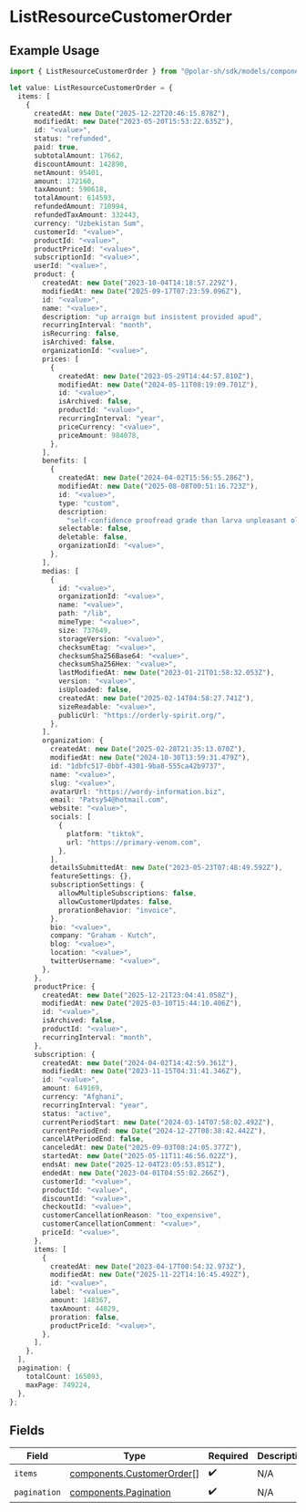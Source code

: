 # ListResourceCustomerOrder

## Example Usage

```typescript
import { ListResourceCustomerOrder } from "@polar-sh/sdk/models/components/listresourcecustomerorder.js";

let value: ListResourceCustomerOrder = {
  items: [
    {
      createdAt: new Date("2025-12-22T20:46:15.878Z"),
      modifiedAt: new Date("2023-05-20T15:53:22.635Z"),
      id: "<value>",
      status: "refunded",
      paid: true,
      subtotalAmount: 17662,
      discountAmount: 142890,
      netAmount: 95401,
      amount: 172160,
      taxAmount: 590618,
      totalAmount: 614593,
      refundedAmount: 710994,
      refundedTaxAmount: 332443,
      currency: "Uzbekistan Sum",
      customerId: "<value>",
      productId: "<value>",
      productPriceId: "<value>",
      subscriptionId: "<value>",
      userId: "<value>",
      product: {
        createdAt: new Date("2023-10-04T14:18:57.229Z"),
        modifiedAt: new Date("2025-09-17T07:23:59.096Z"),
        id: "<value>",
        name: "<value>",
        description: "up arraign but insistent provided apud",
        recurringInterval: "month",
        isRecurring: false,
        isArchived: false,
        organizationId: "<value>",
        prices: [
          {
            createdAt: new Date("2023-05-29T14:44:57.810Z"),
            modifiedAt: new Date("2024-05-11T08:19:09.701Z"),
            id: "<value>",
            isArchived: false,
            productId: "<value>",
            recurringInterval: "year",
            priceCurrency: "<value>",
            priceAmount: 984078,
          },
        ],
        benefits: [
          {
            createdAt: new Date("2024-04-02T15:56:55.286Z"),
            modifiedAt: new Date("2025-08-08T00:51:16.723Z"),
            id: "<value>",
            type: "custom",
            description:
              "self-confidence proofread grade than larva unpleasant old uh-huh",
            selectable: false,
            deletable: false,
            organizationId: "<value>",
          },
        ],
        medias: [
          {
            id: "<value>",
            organizationId: "<value>",
            name: "<value>",
            path: "/lib",
            mimeType: "<value>",
            size: 737649,
            storageVersion: "<value>",
            checksumEtag: "<value>",
            checksumSha256Base64: "<value>",
            checksumSha256Hex: "<value>",
            lastModifiedAt: new Date("2023-01-21T01:58:32.053Z"),
            version: "<value>",
            isUploaded: false,
            createdAt: new Date("2025-02-14T04:58:27.741Z"),
            sizeReadable: "<value>",
            publicUrl: "https://orderly-spirit.org/",
          },
        ],
        organization: {
          createdAt: new Date("2025-02-28T21:35:13.070Z"),
          modifiedAt: new Date("2024-10-30T13:59:31.479Z"),
          id: "1dbfc517-0bbf-4301-9ba8-555ca42b9737",
          name: "<value>",
          slug: "<value>",
          avatarUrl: "https://wordy-information.biz",
          email: "Patsy54@hotmail.com",
          website: "<value>",
          socials: [
            {
              platform: "tiktok",
              url: "https://primary-venom.com",
            },
          ],
          detailsSubmittedAt: new Date("2023-05-23T07:48:49.592Z"),
          featureSettings: {},
          subscriptionSettings: {
            allowMultipleSubscriptions: false,
            allowCustomerUpdates: false,
            prorationBehavior: "invoice",
          },
          bio: "<value>",
          company: "Graham - Kutch",
          blog: "<value>",
          location: "<value>",
          twitterUsername: "<value>",
        },
      },
      productPrice: {
        createdAt: new Date("2025-12-21T23:04:41.058Z"),
        modifiedAt: new Date("2025-03-10T15:44:10.406Z"),
        id: "<value>",
        isArchived: false,
        productId: "<value>",
        recurringInterval: "month",
      },
      subscription: {
        createdAt: new Date("2024-04-02T14:42:59.361Z"),
        modifiedAt: new Date("2023-11-15T04:31:41.346Z"),
        id: "<value>",
        amount: 649169,
        currency: "Afghani",
        recurringInterval: "year",
        status: "active",
        currentPeriodStart: new Date("2024-03-14T07:58:02.492Z"),
        currentPeriodEnd: new Date("2024-12-27T08:38:42.442Z"),
        cancelAtPeriodEnd: false,
        canceledAt: new Date("2025-09-03T08:24:05.377Z"),
        startedAt: new Date("2025-05-11T11:46:56.022Z"),
        endsAt: new Date("2025-12-04T23:05:53.851Z"),
        endedAt: new Date("2023-04-01T04:55:02.266Z"),
        customerId: "<value>",
        productId: "<value>",
        discountId: "<value>",
        checkoutId: "<value>",
        customerCancellationReason: "too_expensive",
        customerCancellationComment: "<value>",
        priceId: "<value>",
      },
      items: [
        {
          createdAt: new Date("2023-04-17T00:54:32.973Z"),
          modifiedAt: new Date("2025-11-22T14:16:45.492Z"),
          id: "<value>",
          label: "<value>",
          amount: 148367,
          taxAmount: 44829,
          proration: false,
          productPriceId: "<value>",
        },
      ],
    },
  ],
  pagination: {
    totalCount: 165093,
    maxPage: 749224,
  },
};
```

## Fields

| Field                                                                  | Type                                                                   | Required                                                               | Description                                                            |
| ---------------------------------------------------------------------- | ---------------------------------------------------------------------- | ---------------------------------------------------------------------- | ---------------------------------------------------------------------- |
| `items`                                                                | [components.CustomerOrder](../../models/components/customerorder.md)[] | :heavy_check_mark:                                                     | N/A                                                                    |
| `pagination`                                                           | [components.Pagination](../../models/components/pagination.md)         | :heavy_check_mark:                                                     | N/A                                                                    |